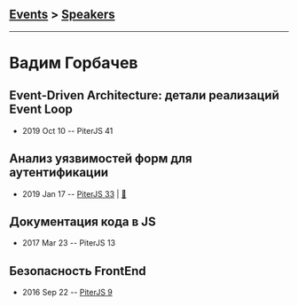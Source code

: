 ## [Events](../README.md) > [Speakers](../speakers.md)
---

# Вадим Горбачев

## Event-Driven Architecture: детали реализаций Event Loop
- 2019 Oct 10 -- PiterJS 41    
## Анализ уязвимостей форм для аутентификации
- 2019 Jan 17 -- [PiterJS 33](https://www.youtube.com/watch?v=Zfdy5VHfGZk)  | [:notebook:](https://fs.piterjs.org/events/33/gorbachev.pdf)  
## Документация кода в JS
- 2017 Mar 23 -- PiterJS 13    
## Безопасность FrontEnd
- 2016 Sep 22 -- [PiterJS 9](https://www.youtube.com/watch?v=kKoZIjdjd7o)    
